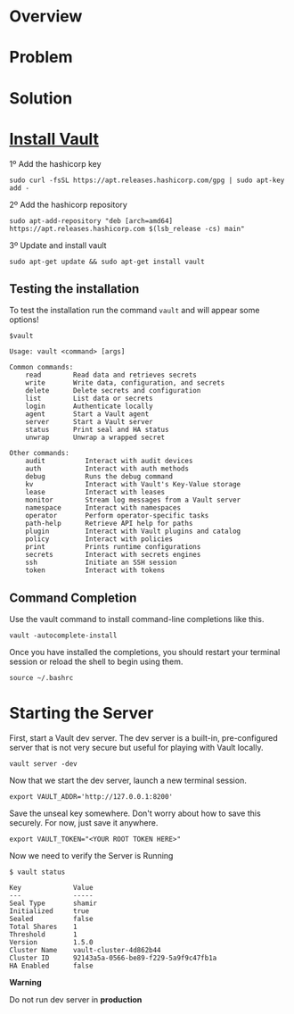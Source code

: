 # Overview

# Problem

# Solution

# [Install Vault](https://learn.hashicorp.com/tutorials/vault/getting-started-install?in=vault/getting-started)

1º Add the hashicorp key

```shell
sudo curl -fsSL https://apt.releases.hashicorp.com/gpg | sudo apt-key add -
```

2º Add the hashicorp repository

```shell
sudo apt-add-repository "deb [arch=amd64] https://apt.releases.hashicorp.com $(lsb_release -cs) main"
```

3º Update and install vault

```shell
sudo apt-get update && sudo apt-get install vault
```

## Testing the installation

To test the installation run the command `vault` and will appear some options!

```shell
$vault 

Usage: vault <command> [args]

Common commands:
    read        Read data and retrieves secrets
    write       Write data, configuration, and secrets
    delete      Delete secrets and configuration
    list        List data or secrets
    login       Authenticate locally
    agent       Start a Vault agent
    server      Start a Vault server
    status      Print seal and HA status
    unwrap      Unwrap a wrapped secret

Other commands:
    audit          Interact with audit devices
    auth           Interact with auth methods
    debug          Runs the debug command
    kv             Interact with Vault's Key-Value storage
    lease          Interact with leases
    monitor        Stream log messages from a Vault server
    namespace      Interact with namespaces
    operator       Perform operator-specific tasks
    path-help      Retrieve API help for paths
    plugin         Interact with Vault plugins and catalog
    policy         Interact with policies
    print          Prints runtime configurations
    secrets        Interact with secrets engines
    ssh            Initiate an SSH session
    token          Interact with tokens
```

## Command Completion

Use the vault command to install command-line completions like this.

```shell
vault -autocomplete-install
```

Once you have installed the completions, you should restart your terminal session or reload the shell to begin using them.

```shell
source ~/.bashrc
```

# Starting the Server

First, start a Vault dev server. The dev server is a built-in, pre-configured server that is not very secure but useful for playing with Vault locally.

```shell
vault server -dev
```

Now that we start the dev server, launch a new terminal session.

```shell
export VAULT_ADDR='http://127.0.0.1:8200'
```

Save the unseal key somewhere. Don't worry about how to save this securely. For now, just save it anywhere.

```shell
export VAULT_TOKEN="<YOUR ROOT TOKEN HERE>"
```

Now we need to verify the Server is Running

```shell
$ vault status

Key             Value
---             -----
Seal Type       shamir
Initialized     true
Sealed          false
Total Shares    1
Threshold       1
Version         1.5.0
Cluster Name    vault-cluster-4d862b44
Cluster ID      92143a5a-0566-be89-f229-5a9f9c47fb1a
HA Enabled      false
```

**Warning**

Do not run dev server in **production**